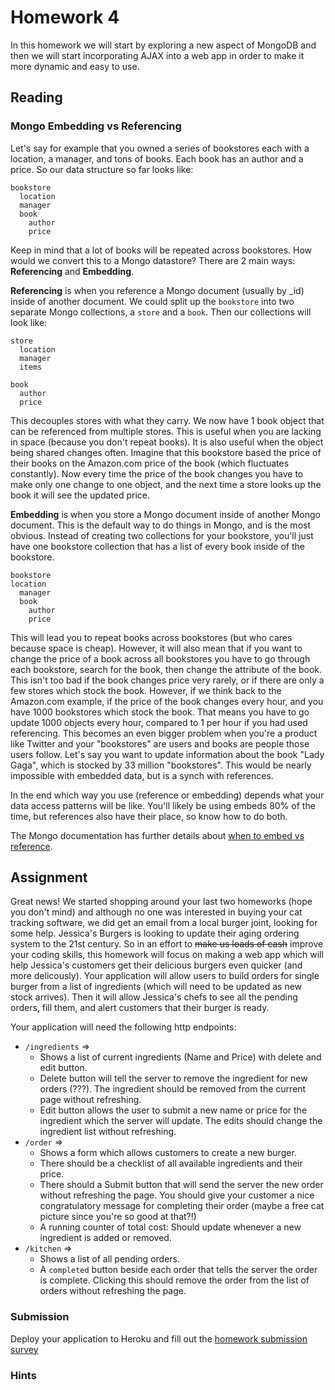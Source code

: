# Homework 4
In this homework we will start by exploring a new aspect of MongoDB
and then we will start incorporating AJAX into a web app in order to make it
more dynamic and easy to use.
## Reading
### Mongo Embedding vs Referencing
Let's say for example that you owned a series of bookstores each with a location,
a manager, and tons of books. Each book has an author and a price.
So our data structure so far looks like:
```
bookstore
  location
  manager
  book
    author
    price
```
Keep in mind that a lot of books will be repeated across bookstores.
How would we convert this to a Mongo datastore?
There are 2 main ways: **Referencing** and **Embedding**.

**Referencing** is when you reference a Mongo document (usually by _id)
inside of another document.
We could split up the `bookstore` into two separate Mongo collections,
a `store` and a `book`.
Then our collections will look like:
```
store
  location
  manager
  items
```
```
book
  author
  price
```
This decouples stores with what they carry.
We now have 1 book object that can be referenced from multiple stores.
This is useful when you are lacking in space (because you don't repeat books).
It is also useful when the object being shared changes often.
Imagine that this bookstore based the price of their books on the Amazon.com price of the book (which fluctuates constantly).
Now every time the price of the book changes you have to make only one change to one object,
and the next time a store looks up the book it will see the updated price.

**Embedding** is when you store a Mongo document inside of another Mongo document.
This is the default way to do things in Mongo, and is the most obvious.
Instead of creating two collections for your bookstore,
you'll just have one bookstore collection that has a list of every book inside of the bookstore.
```
bookstore
location
  manager
  book
    author
    price
```

This will lead you to repeat books across bookstores (but who cares because space is cheap).
However, it will also mean that if you want to change the price of a book across all bookstores you have to go through each bookstore,
search for the book, then change the attribute of the book.
This isn't too bad if the book changes price very rarely, or if there are only a few stores which stock the book.
However, if we think back to the Amazon.com example, if the price of the book changes every hour,
and you have 1000 bookstores which stock the book. That means you have to go update 1000 objects every hour,
compared to 1 per hour if you had used referencing.
This becomes an even bigger problem when you're a product like Twitter and your
"bookstores" are users and books are people those users follow. Let's say you want
to update information about the book "Lady Gaga", which is stocked by 33 million "bookstores".
This would be nearly impossible with embedded data, but is a synch with references.

In the end which way you use (reference or embedding) depends what your data access patterns will be like.
You'll likely be using embeds 80% of the time, but references also have their place, so know how to do both.

The Mongo documentation has further details about [when to embed vs reference](http://docs.mongodb.org/manual/core/data-model-design/).

## Assignment

Great news! We started shopping around your last two homeworks (hope you don't mind)
and although no one was interested in buying your cat tracking software,
we did get an email from a local burger joint, looking for some help.
Jessica's Burgers is looking to update their aging ordering system to the 21st century.
So in an effort to ~~make us loads of cash~~ improve your coding skills,
this homework will focus on making a web app which will help Jessica's customers
get their delicious burgers even quicker (and more delicously).
Your application will allow users to build orders for single burger from a list of ingredients
(which will need to be updated as new stock arrives).
Then it will allow Jessica's chefs to see all the pending orders, fill them, and alert customers that their burger is ready.

Your application will need the following http endpoints:
* `/ingredients` =>
  * Shows a list of current ingredients (Name and Price) with delete and edit button.
  * Delete button will tell the server to remove the ingredient for new orders (???).
  The ingredient should be removed from the current page without refreshing.
  * Edit button allows the user to submit a new name or price for the ingredient
  which the server will update. The edits should change the ingredient list without refreshing.
* `/order` =>
  * Shows a form which allows customers to create a new burger.
  * There should be a checklist of all available ingredients and their price.
  * There should a Submit button that will send the server the new order without refreshing the page.
  You should give your customer a nice congratulatory message for completing their order
  (maybe a free cat picture since you're so good at that?!)
  * A running counter of total cost: Should update whenever a new ingredient is added or removed.
* `/kitchen` =>
  * Shows a list of all pending orders.
  * A `completed` button beside each order that tells the server the order is complete.
  Clicking this should remove the order from the list of orders without refreshing the page.

### Submission

Deploy your application to Heroku and fill out the [homework submission survey](http://goo.gl/forms/Ibq7ELqBfS)

### Hints
